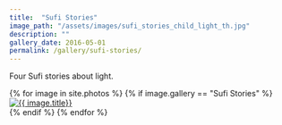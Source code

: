 ```yaml
---
title:  "Sufi Stories"
image_path: "/assets/images/sufi_stories_child_light_th.jpg"
description: ""
gallery_date: 2016-05-01
permalink: /gallery/sufi-stories/
---
```


Four Sufi stories about light.

<div class="gallery">
  {% for image in site.photos %}
    {% if image.gallery == "Sufi Stories" %}
        <div class="gallery-box{% cycle '', ' last' %}">
        <a href="#" class="galleryphoto"><img src="{{ image.image_path }}" alt="{{ image.title}}"/></a>
        </div>
    {% endif %}
  {% endfor %}
</div>